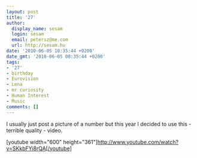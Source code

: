 ```yaml
---
layout: post
title: '27'
author:
  display_name: sesam
  login: sesam
  email: petersz@me.com
  url: http://sesam.hu
date: '2010-06-05 10:35:44 +0200'
date_gmt: '2010-06-05 08:35:44 +0200'
tags:
- '27'
- birthday
- Eurovision
- Lena
- mr curiosity
- Human Interest
- Music
comments: []
---
```


I usually just post a picture of a number but this year I decided to use this - terrible quality - video.

[youtube width="600" height="361"]http://www.youtube.com/watch?v=SKkbFYi8rQA[/youtube]
